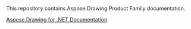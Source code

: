 This repository contains Aspose.Drawing Product Family documentation.

[Aspose.Drawing for .NET Documentation](net)